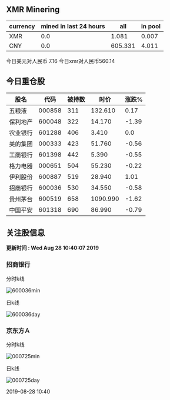 ## XMR Minering

|currency|mined in last 24 hours|all|in pool|
|---|---|---|---|
|XMR|0.0|1.081|0.007|
|CNY|0.0|605.331|4.011|

今日美元对人民币 7.16	今日xmr对人民币560.14


## 今日重仓股 

|股名|代码|被持数|时价|涨跌%|
|---|---|---|---|---|
|五粮液|000858|311|132.610|0.17|
|保利地产|600048|322|14.170|-1.39|
|农业银行|601288|406|3.410|0.0|
|美的集团|000333|423|51.760|-0.56|
|工商银行|601398|442|5.390|-0.55|
|格力电器|000651|504|55.230|-0.22|
|伊利股份|600887|519|28.940|1.01|
|招商银行|600036|530|34.550|-0.58|
|贵州茅台|600519|658|1090.990|-1.62|
|中国平安|601318|690|86.990|-0.79|

## 关注股信息
**更新时间 : Wed Aug 28 10:40:07 2019**
### 招商银行 
分时k线

![600036min](http://image.sinajs.cn/newchart/min/n/sh600036.gif)

日k线

![600036day](http://image.sinajs.cn/newchart/daily/n/sh600036.gif)

### 京东方Ａ 
分时k线

![000725min](http://image.sinajs.cn/newchart/min/n/sz000725.gif)

日k线

![000725day](http://image.sinajs.cn/newchart/daily/n/sz000725.gif)

2019-08-28 10:40